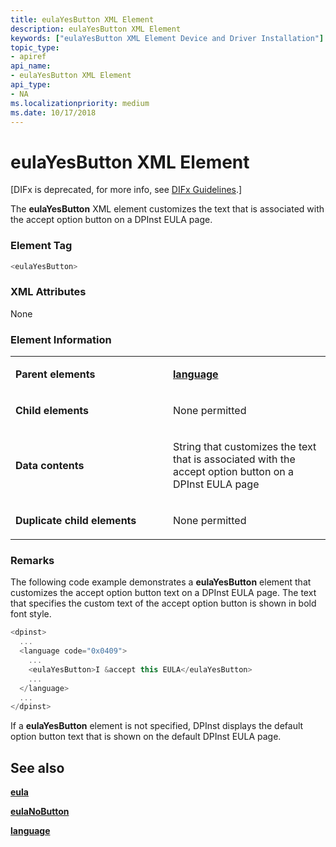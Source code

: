 ```yaml
---
title: eulaYesButton XML Element
description: eulaYesButton XML Element
keywords: ["eulaYesButton XML Element Device and Driver Installation"]
topic_type:
- apiref
api_name:
- eulaYesButton XML Element
api_type:
- NA
ms.localizationpriority: medium
ms.date: 10/17/2018
---
```


# eulaYesButton XML Element


\[DIFx is deprecated, for more info, see [DIFx Guidelines](./difx-guidelines.md).\]

The **eulaYesButton** XML element customizes the text that is associated with the accept option button on a DPInst EULA page.

### **Element Tag**

```cpp
<eulaYesButton>
```

### **XML Attributes**

None

### **Element Information**

<table>
<colgroup>
<col width="50%" />
<col width="50%" />
</colgroup>
<tbody>
<tr class="odd">
<td align="left"><p><strong>Parent elements</strong></p></td>
<td align="left"><p><a href="language-xml-element.md" data-raw-source="[&lt;strong&gt;language&lt;/strong&gt;](language-xml-element.md)"><strong>language</strong></a></p></td>
</tr>
<tr class="even">
<td align="left"><p><strong>Child elements</strong></p></td>
<td align="left"><p>None permitted</p></td>
</tr>
<tr class="odd">
<td align="left"><p><strong>Data contents</strong></p></td>
<td align="left"><p>String that customizes the text that is associated with the accept option button on a DPInst EULA page</p></td>
</tr>
<tr class="even">
<td align="left"><p><strong>Duplicate child elements</strong></p></td>
<td align="left"><p>None permitted</p></td>
</tr>
</tbody>
</table>

 

### <a href="" id="comments"></a>Remarks

The following code example demonstrates a **eulaYesButton** element that customizes the accept option button text on a DPInst EULA page. The text that specifies the custom text of the accept option button is shown in bold font style.

```cpp
<dpinst>
  ...
  <language code="0x0409">
    ...
    <eulaYesButton>I &accept this EULA</eulaYesButton>
    ...
  </language>
  ...
</dpinst>
```

If a **eulaYesButton** element is not specified, DPInst displays the default option button text that is shown on the default DPInst EULA page.

## See also


[**eula**](eula-xml-element.md)

[**eulaNoButton**](eulanobutton-xml-element.md)

[**language**](language-xml-element.md)

 

